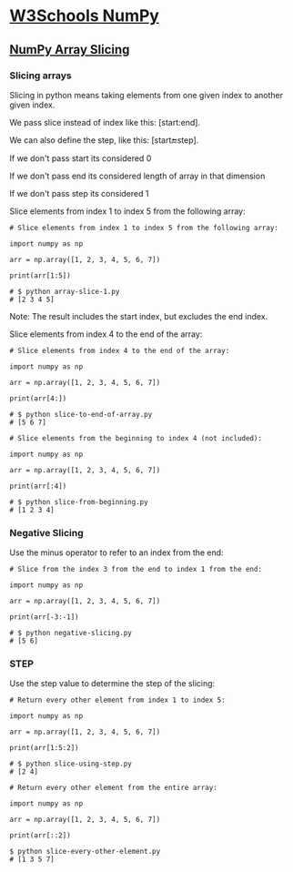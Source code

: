 # [W3Schools NumPy](https://www.w3schools.com/python/numpy/default.asp)

## [NumPy Array Slicing](https://www.w3schools.com/python/numpy/numpy_array_slicing.asp)

### Slicing arrays

Slicing in python means taking elements from one given index to another given index.

We pass slice instead of index like this: [start:end].

We can also define the step, like this: [start:end:step].

If we don't pass start its considered 0

If we don't pass end its considered length of array in that dimension

If we don't pass step its considered 1

Slice elements from index 1 to index 5 from the following array:

```
# Slice elements from index 1 to index 5 from the following array:

import numpy as np

arr = np.array([1, 2, 3, 4, 5, 6, 7])

print(arr[1:5])

# $ python array-slice-1.py 
# [2 3 4 5]
```

Note: The result includes the start index, but excludes the end index.

Slice elements from index 4 to the end of the array:

```
# Slice elements from index 4 to the end of the array:

import numpy as np

arr = np.array([1, 2, 3, 4, 5, 6, 7])

print(arr[4:])

# $ python slice-to-end-of-array.py 
# [5 6 7]
```

```
# Slice elements from the beginning to index 4 (not included):

import numpy as np

arr = np.array([1, 2, 3, 4, 5, 6, 7])

print(arr[:4])

# $ python slice-from-beginning.py 
# [1 2 3 4]
```

### Negative Slicing

Use the minus operator to refer to an index from the end:

```
# Slice from the index 3 from the end to index 1 from the end:

import numpy as np

arr = np.array([1, 2, 3, 4, 5, 6, 7])

print(arr[-3:-1])

# $ python negative-slicing.py 
# [5 6]
```

### STEP

Use the step value to determine the step of the slicing:

```
# Return every other element from index 1 to index 5:

import numpy as np

arr = np.array([1, 2, 3, 4, 5, 6, 7])

print(arr[1:5:2])

# $ python slice-using-step.py 
# [2 4]
```

```
# Return every other element from the entire array:

import numpy as np

arr = np.array([1, 2, 3, 4, 5, 6, 7])

print(arr[::2])

$ python slice-every-other-element.py 
# [1 3 5 7]
```
